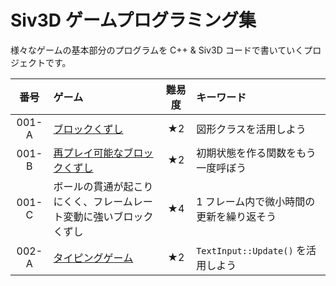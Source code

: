 # Siv3D ゲームプログラミング集

様々なゲームの基本部分のプログラムを C++ & Siv3D コードで書いていくプロジェクトです。  

| 番号 | ゲーム | 難易度 | キーワード |
|:---:|:---|:---:|:---|
| 001-A | [ブロックくずし](games/001/A.md) | ★2 | 図形クラスを活用しよう |
| 001-B | [再プレイ可能なブロックくずし](games/001/B.md) | ★2 | 初期状態を作る関数をもう一度呼ぼう |
| 001-C | ボールの貫通が起こりにくく、フレームレート変動に強いブロックくずし | ★4 | 1 フレーム内で微小時間の更新を繰り返そう |
| 002-A | [タイピングゲーム](games/002/A.md) | ★2 | `TextInput::Update()` を活用しよう |
